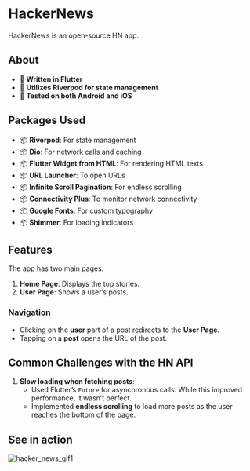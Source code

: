 # HackerNews

HackerNews is an open-source HN app.

## About
- 💙 **Written in Flutter**
- 📘 **Utilizes Riverpod for state management**
- 📱 **Tested on both Android and iOS**

## Packages Used
- 📦 **Riverpod**: For state management
- 📦 **Dio**: For network calls and caching
- 📦 **Flutter Widget from HTML**: For rendering HTML texts
- 📦 **URL Launcher**: To open URLs
- 📦 **Infinite Scroll Pagination**: For endless scrolling
- 📦 **Connectivity Plus**: To monitor network connectivity
- 📦 **Google Fonts**: For custom typography
- 📦 **Shimmer**: For loading indicators

## Features
The app has two main pages:
1. **Home Page**: Displays the top stories.
2. **User Page**: Shows a user’s posts.

### Navigation
- Clicking on the **user** part of a post redirects to the **User Page**.
- Tapping on a **post** opens the URL of the post.

## Common Challenges with the HN API
1. **Slow loading when fetching posts**:
    - Used Flutter’s `Future` for asynchronous calls. While this improved performance, it wasn’t perfect.
    - Implemented **endless scrolling** to load more posts as the user reaches the bottom of the page.

## See in action
![hacker_news_gif1](https://github.com/user-attachments/assets/3151691a-99ae-4221-81b0-77f83f4aff38)
